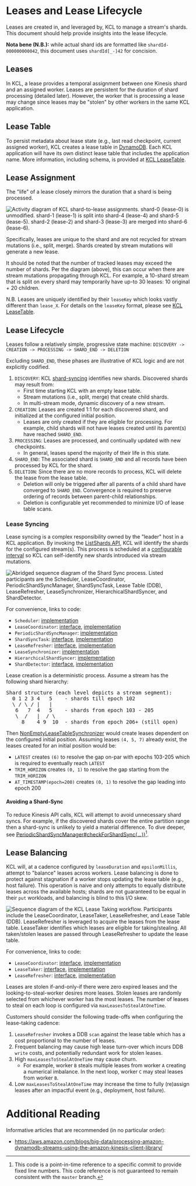 # Leases and Lease Lifecycle

Leases are created in, and leveraged by, KCL to manage a stream's shards.
This document should help provide insights into the lease lifecycle.

**Nota bene (N.B.):** while actual shard ids are formatted like `shardId-000000000042`, this document uses `shardId[_-]42` for concision.

## Leases

In KCL, a lease provides a temporal assignment between one Kinesis shard and an assigned worker.
Leases are persistent for the duration of shard processing (detailed later).
However, the worker that is processing a lease may change since leases may be "stolen" by other workers in the same KCL application.

## Lease Table

To persist metadata about lease state (e.g., last read checkpoint, current assigned worker), KCL creates a lease table in [DynamoDB][dynamodb].
Each KCL application will have its own distinct lease table that includes the application name.
More information, including schema, is provided at [KCL LeaseTable][kcl-leasetable].

## Lease Assignment

The "life" of a lease closely mirrors the duration that a shard is being processed.

![Activity diagram of KCL shard-to-lease assignments.
shard-0 (lease-0) is unmodified.
shard-1 (lease-1) is split into shard-4 (lease-4) and shard-5 (lease-5).
shard-2 (lease-2) and shard-3 (lease-3) are merged into shard-6 (lease-6).
](images/leases-and-mutations.png)

Specifically, leases are unique to the shard and are not recycled for stream mutations (i.e., split, merge).
Shards created by stream mutations will generate a new lease.

It should be noted that the number of tracked leases may exceed the number of shards.
Per the diagram (above), this can occur when there are stream mutations propagating through KCL.
For example, a 10-shard stream that is split on every shard may temporarily have up-to 30 leases: 10 original + 20 children.

N.B. Leases are uniquely identified by their `leaseKey` which looks vastly different than `lease_X`.
For details on the `leaseKey` format, please see [KCL LeaseTable][kcl-leasetable].

## Lease Lifecycle

Leases follow a relatively simple, progressive state machine:
`DISCOVERY -> CREATION -> PROCESSING -> SHARD_END -> DELETION`

Excluding `SHARD_END`, these phases are illustrative of KCL logic and are not explicitly codified.

1. `DISCOVERY`: KCL [shard-syncing](#lease-syncing) identifies new shards.
Discovered shards may result from:
   * First time starting KCL with an empty lease table.
   * Stream mutations (i.e., split, merge) that create child shards.
   * In multi-stream mode, dynamic discovery of a new stream.
1. `CREATION`: Leases are created 1:1 for each discovered shard, and initialized at the configured initial position.
   * Leases are only created if they are eligible for processing.
   For example, child shards will not have leases created until its parent(s) have reached `SHARD_END`.
1. `PROCESSING`: Leases are processed, and continually updated with new checkpoints.
   * In general, leases spend the majority of their life in this state.
1. `SHARD_END`: The associated shard is `SHARD_END` and all records have been processed by KCL for the shard.
1. `DELETION`: Since there are no more records to process, KCL will delete the lease from the lease table.
   * Deletion will only be triggered after all parents of a child shard have converged to `SHARD_END`.
   Convergence is required to preserve ordering of records between parent-child relationships.
   * Deletion is configurable yet recommended to minimize I/O of lease table scans.

### Lease Syncing

Lease syncing is a complex responsibility owned by the "leader" host in a KCL application.
By invoking the [ListShards API][list-shards], KCL will identify the shards for the configured stream(s).
This process is scheduled at a
[configurable interval](https://github.com/awslabs/amazon-kinesis-client/blob/3d6800874cdc5e4c18df6ea0197f607f6298cab7/amazon-kinesis-client/src/main/java/software/amazon/kinesis/leases/LeaseManagementConfig.java#L204-L209)
so KCL can self-identify new shards introduced via stream mutations.

![Abridged sequence diagram of the Shard Sync process.
Listed participants are the Scheduler, LeaseCoordinator, PeriodicShardSyncManager, ShardSyncTask,
Lease Table (DDB), LeaseRefresher, LeaseSynchronizer, HierarchicalShardSyncer, and ShardDetector.
](images/lease-shard-sync.png)

For convenience, links to code:
* `Scheduler`: [implementation][scheduler]
* `LeaseCoordinator`: [interface][lease-coordinator], [implementation][lease-coordinator-impl]
* `PeriodicShardSyncManager`: [implementation][periodic-shard-sync-manager]
* `ShardSyncTask`: [interface][consumer-task], [implementation][consumer-task-impl]
* `LeaseRefresher`: [interface][lease-refresher], [implementation][lease-refresher-impl]
* `LeaseSynchronizer`: [implementation][non-empty-lease-table-synchronizer]
* `HierarchicalShardSyncer`: [implementation][hierarchical-shard-syncer]
* `ShardDetector`: [interface][shard-detector], [implementation][shard-detector-impl]

Lease creation is a deterministic process.
Assume a stream has the following shard hierarchy:
<pre>
Shard structure (each level depicts a stream segment):
  0 1 2 3 4   5    - shards till epoch 102
  \ / \ / |   |
   6   7  4   5    - shards from epoch 103 - 205
   \  /   |  / \
     8    4 9  10  - shards from epoch 206+ (still open)
</pre>

Then [NonEmptyLeaseTableSynchronizer][non-empty-lease-table-synchronizer]
would create leases dependent on the configured initial position.
Assuming leases `(4, 5, 7)` already exist, the leases created for an initial position would be:
* `LATEST` creates `(6)` to resolve the gap on-par with epochs 103-205 which is required to eventually reach `LATEST`
* `TRIM_HORIZON` creates `(0, 1)` to resolve the gap starting from the `TRIM_HORIZON`
* `AT_TIMESTAMP(epoch=200)` creates `(0, 1)` to resolve the gap leading into epoch 200

#### Avoiding a Shard-Sync

To reduce Kinesis API calls, KCL will attempt to avoid unnecessary shard syncs.
For example, if the discovered shards cover the entire partition range then a shard-sync is unlikely to yield a material difference.
To dive deeper, see
[PeriodicShardSyncManager#checkForShardSync(...)](https://github.com/awslabs/amazon-kinesis-client/blob/3d6800874cdc5e4c18df6ea0197f607f6298cab7/amazon-kinesis-client/src/main/java/software/amazon/kinesis/coordinator/PeriodicShardSyncManager.java#L267-L300))[^checkforshardsync].

## Lease Balancing

KCL will, at a cadence configured by `leaseDuration` and `epsilonMillis`, attempt to "balance" leases across workers.
Lease balancing is done to protect against stagnation if a worker stops updating the lease table (e.g., host failure).
This operation is naive and only attempts to equally distribute leases across the available hosts;
shards are not guaranteed to be equal in their `put` workloads, and balancing is blind to this I/O skew.

![Sequence diagram of the KCL Lease Taking workflow.
Participants include the LeaseCoordinator, LeaseTaker, LeaseRefresher, and Lease Table (DDB).
LeaseRefresher is leveraged to acquire the leases from the lease table.
LeaseTaker identifies which leases are eligible for taking/stealing.
All taken/stolen leases are passed through LeaseRefresher to update the lease table.
](images/lease-taking.png)

For convenience, links to code:
* `LeaseCoordinator`: [interface][lease-coordinator], [implementation][lease-coordinator-impl]
* `LeaseTaker`: [interface][lease-taker], [implementation][lease-taker-impl]
* `LeaseRefresher`: [interface][lease-refresher], [implementation][lease-refresher-impl]

Leases are stolen if-and-only-if there were zero expired leases and the looking-to-steal-worker desires more leases.
Stolen leases are randomly selected from whichever worker has the most leases.
The number of leases to steal on each loop is configured via `maxLeasesToStealAtOneTime`.

Customers should consider the following trade-offs when configuring the lease-taking cadence:
1. `LeaseRefresher` invokes a DDB `scan` against the lease table which has a cost proportional to the number of leases.
1. Frequent balancing may cause high lease turn-over which incurs DDB `write` costs, and potentially redundant work for stolen leases.
1. High `maxLeasesToStealAtOneTime` may cause churn.
    * For example, worker `B` steals multiple leases from worker `A` creating a numerical imbalance.
    In the next loop, worker `C` may steal leases from worker `B`.
1. Low `maxLeasesToStealAtOneTime` may increase the time to fully (re)assign leases after an impactful event (e.g., deployment, host failure).

# Additional Reading

Informative articles that are recommended (in no particular order):
* https://aws.amazon.com/blogs/big-data/processing-amazon-dynamodb-streams-using-the-amazon-kinesis-client-library/

[^checkforshardsync]: This code is a point-in-time reference to a specific commit to provide fixed line numbers.
    This code reference is not guaranteed to remain consistent with the `master` branch.

[consumer-task]: /amazon-kinesis-client/src/main/java/software/amazon/kinesis/lifecycle/ConsumerTask.java
[consumer-task-impl]: /amazon-kinesis-client/src/main/java/software/amazon/kinesis/leases/ShardSyncTask.java
[dynamodb]: https://aws.amazon.com/dynamodb/
[hierarchical-shard-syncer]: /amazon-kinesis-client/src/main/java/software/amazon/kinesis/leases/HierarchicalShardSyncer.java
[kcl-leasetable]: https://docs.aws.amazon.com/streams/latest/dev/shared-throughput-kcl-consumers.html#shared-throughput-kcl-consumers-leasetable
[lease-coordinator]: /amazon-kinesis-client/src/main/java/software/amazon/kinesis/leases/LeaseCoordinator.java
[lease-coordinator-impl]: /amazon-kinesis-client/src/main/java/software/amazon/kinesis/leases/dynamodb/DynamoDBLeaseCoordinator.java
[lease-refresher]: /amazon-kinesis-client/src/main/java/software/amazon/kinesis/leases/LeaseRefresher.java
[lease-refresher-impl]: /amazon-kinesis-client/src/main/java/software/amazon/kinesis/leases/dynamodb/DynamoDBLeaseRefresher.java
[lease-taker]: /amazon-kinesis-client/src/main/java/software/amazon/kinesis/leases/LeaseTaker.java
[lease-taker-impl]: /amazon-kinesis-client/src/main/java/software/amazon/kinesis/leases/dynamodb/DynamoDBLeaseTaker.java
[list-shards]: https://docs.aws.amazon.com/kinesis/latest/APIReference/API_ListShards.html
[non-empty-lease-table-synchronizer]: https://github.com/awslabs/amazon-kinesis-client/blob/master/amazon-kinesis-client/src/main/java/software/amazon/kinesis/leases/HierarchicalShardSyncer.java#L857-L910
[periodic-shard-sync-manager]: /amazon-kinesis-client/src/main/java/software/amazon/kinesis/coordinator/PeriodicShardSyncManager.java
[scheduler]: /amazon-kinesis-client/src/main/java/software/amazon/kinesis/coordinator/Scheduler.java
[shard-detector]: /amazon-kinesis-client/src/main/java/software/amazon/kinesis/leases/ShardDetector.java
[shard-detector-impl]: /amazon-kinesis-client/src/main/java/software/amazon/kinesis/leases/KinesisShardDetector.java
